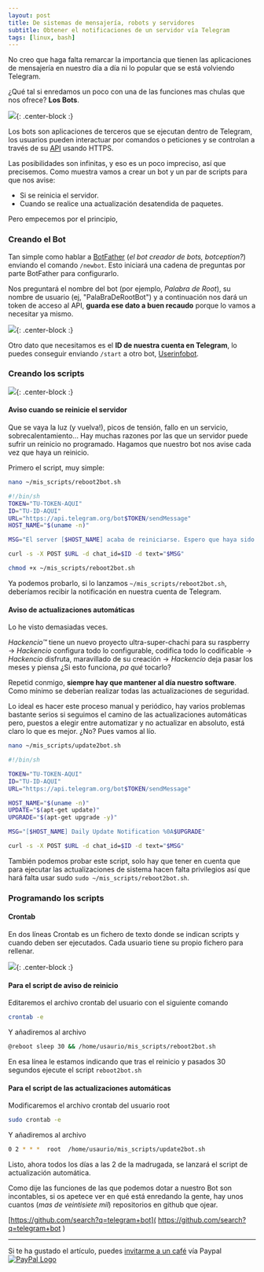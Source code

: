 ```yaml
---
layout: post
title: De sistemas de mensajería, robots y servidores
subtitle: Obtener el notificaciones de un servidor vía Telegram
tags: [linux, bash]
---
```

No creo que haga falta remarcar la importancia que tienen las aplicaciones de mensajería en nuestro día a día ni lo popular que se está volviendo Telegram.

¿Qué tal si enredamos un poco con una de las funciones mas chulas que nos ofrece? **Los Bots**.

![]( https://i.imgur.com/glrj53R.png ){: .center-block :}

Los bots son aplicaciones de terceros que se ejecutan dentro de Telegram, los usuarios pueden interactuar por comandos o peticiones y se controlan a través de su [API](https://core.telegram.org/bots/api) usando HTTPS.

Las posibilidades son infinitas, y eso es un poco impreciso, así que precisemos. Como muestra vamos a crear un bot y un par de scripts para que nos avise:

- Si se reinicia el servidor.
- Cuando se realice una actualización desatendida de paquetes.

Pero empecemos por el principio,

### Creando el Bot

Tan simple como hablar a [BotFather](https://telegram.me/botfather) (*el bot creador de bots, botception?*) enviando el comando `/newbot`.  Esto iniciará una cadena de preguntas por parte BotFather para configurarlo.

Nos preguntará el nombre del bot (por ejemplo, *Palabra de Root*), su nombre de usuario (ej, "PalaBraDeRootBot")  y a continuación nos dará un token de acceso al API, **guarda ese dato a buen recaudo** porque lo vamos a necesitar ya mismo.

![]( https://i.imgur.com/dma4h7w.png ){: .center-block :}

Otro dato que necesitamos es el **ID de nuestra cuenta en Telegram**, lo puedes conseguir enviando `/start` a otro bot, [Userinfobot](https://telegram.me/userinfobot).

### Creando los scripts

![]( https://i.imgur.com/GC6Fk6E.png ){: .center-block :}

#### Aviso cuando se reinicie el servidor

Que se vaya la luz (y vuelva!), picos de tensión, fallo en un servicio, sobrecalentamiento... Hay muchas razones por las que un servidor puede sufrir un reinicio no programado. Hagamos que nuestro bot nos avise cada vez que haya un reinicio.

Primero el script, muy simple:

```bash
nano ~/mis_scripts/reboot2bot.sh
```

```bash
#!/bin/sh
TOKEN="TU-TOKEN-AQUI"
ID="TU-ID-AQUI"
URL="https://api.telegram.org/bot$TOKEN/sendMessage"
HOST_NAME="$(uname -n)"

MSG="El server [$HOST_NAME] acaba de reiniciarse. Espero que haya sido a propósito!"

curl -s -X POST $URL -d chat_id=$ID -d text="$MSG"
```

```bash
chmod +x ~/mis_scripts/reboot2bot.sh
```

Ya podemos probarlo, si lo lanzamos `~/mis_scripts/reboot2bot.sh`, deberíamos recibir la notificación en nuestra cuenta de Telegram.

#### Aviso de actualizaciones automáticas

Lo he visto demasiadas veces. 

 *Hackencio™* tiene un nuevo proyecto ultra-super-chachi para su raspberry →  *Hackencio* configura todo lo configurable, codifica todo lo codificable → *Hackencio* disfruta, maravillado de su creación →  *Hackencio* deja pasar los meses y piensa ¿Si esto funciona, *pa qué* tocarlo?

Repetid conmigo, **siempre hay que mantener al día nuestro software**. Como mínimo se deberían realizar todas las actualizaciones de seguridad.

Lo ideal es hacer este proceso manual y periódico, hay varios problemas bastante serios si seguimos el camino de las actualizaciones automáticas pero, puestos a elegir entre automatizar y no actualizar en absoluto, está claro lo que es mejor. ¿No? Pues vamos al lío.

```bash
nano ~/mis_scripts/update2bot.sh
```

```bash
#!/bin/sh

TOKEN="TU-TOKEN-AQUI"
ID="TU-ID-AQUI"
URL="https://api.telegram.org/bot$TOKEN/sendMessage"

HOST_NAME="$(uname -n)"
UPDATE="$(apt-get update)"
UPGRADE="$(apt-get upgrade -y)"

MSG="[$HOST_NAME] Daily Update Notification %0A$UPGRADE"

curl -s -X POST $URL -d chat_id=$ID -d text="$MSG"
```

También podemos probar este script, solo hay que tener en cuenta que para ejecutar las actualizaciones de sistema hacen falta privilegios así que hará falta usar sudo `sudo ~/mis_scripts/reboot2bot.sh`.

### Programando los scripts

#### Crontab

En dos líneas Crontab es un fichero de texto donde se indican scripts y cuando deben ser ejecutados. Cada usuario tiene su propio fichero para rellenar.

![]( https://i.imgur.com/nzHttN7.png ){: .center-block :}

#### Para el script de aviso de reinicio

Editaremos el archivo crontab del usuario con el siguiente comando

```bash
crontab -e
```

Y añadiremos al archivo

```bash
@reboot sleep 30 && /home/usaurio/mis_scripts/reboot2bot.sh
```

En esa línea le estamos indicando que tras el reinicio y pasados 30 segundos ejecute el script `reboot2bot.sh`

#### Para el script de las actualizaciones automáticas

Modificaremos el archivo crontab del usuario root 

```bash
sudo crontab -e
```

Y añadiremos al archivo

```bash
0 2 * * *  root  /home/usaurio/mis_scripts/update2bot.sh
```

Listo, ahora todos los días a las 2 de la madrugada, se lanzará el script de actualización automática.



Como dije las funciones de las que podemos dotar a nuestro Bot son incontables, si os apetece ver en qué está enredando la gente, hay unos cuantos (*mas de veintisiete mil*) repositorios en github que ojear.

[https://github.com/search?q=telegram+bot]( https://github.com/search?q=telegram+bot )


------

Si te ha gustado el artículo, puedes [invitarme a un café](https://www.paypal.me/TheRealomiK/1.2) vía Paypal [![PayPal Logo](https://i.imgur.com/Tpa3ejG.png)](https://www.paypal.me/TheRealomiK/1.2)
